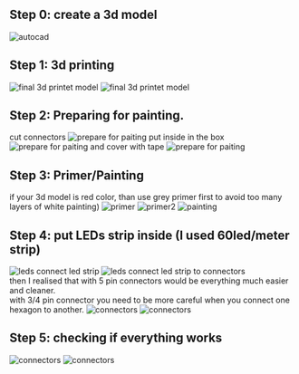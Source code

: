 ## Step 0: create a 3d model
![autocad](https://github.com/ArtiomBoo/Arduino_HexaLeaf/blob/master/images/autocad.JPG)

## Step 1: 3d printing 
![final 3d printet model](https://github.com/ArtiomBoo/Arduino_Hexagon-LEDs/blob/master/images/20190505_114858.jpg)
![final 3d printet model](https://github.com/ArtiomBoo/Arduino_Hexagon-LEDs/blob/master/images/20190412_152043.jpg)

## Step 2: Preparing for painting.   
cut connectors
![prepare for paiting](https://github.com/ArtiomBoo/Arduino_HexaLeaf/blob/master/images/20190505_204603.jpg)
put inside in the box
![prepare for paiting](https://github.com/ArtiomBoo/Arduino_HexaLeaf/blob/master/images/20190505_204858.jpg)
and cover with tape 
![prepare for paiting](https://github.com/ArtiomBoo/Arduino_HexaLeaf/blob/master/images/20190505_205217.jpg)

## Step 3: Primer/Painting  
if your 3d model is red color, than use grey primer first to avoid too many layers of white painting)
![primer](https://github.com/ArtiomBoo/Arduino_Hexagon-LEDs/blob/master/images/20190501_095853.jpg)
![primer2](https://github.com/ArtiomBoo/Arduino_Hexagon-LEDs/blob/master/images/20190504_130005.jpg)
![painting](https://github.com/ArtiomBoo/Arduino_Hexagon-LEDs/blob/master/images/20190504_172753.jpg)

## Step 4: put LEDs strip inside (I used 60led/meter strip)
![leds](https://github.com/ArtiomBoo/Arduino_HexaLeaf/blob/master/images/20190506_071515.jpg)
connect led strip
![leds](https://github.com/ArtiomBoo/Arduino_HexaLeaf/blob/master/images/20190506_071555.jpg)
connect led strip to connectors  
then I realised that with 5 pin connectors would be everything much easier and cleaner.  
with 3/4 pin connector you need to be more careful when you connect one hexagon to another. 
![connectors](https://github.com/ArtiomBoo/Arduino_HexaLeaf/blob/master/images/hexa_pinout4_5_small.png)
![connectors](https://github.com/ArtiomBoo/Arduino_HexaLeaf/blob/master/images/20190507_121624.jpg)

## Step 5: checking if everything works
![connectors](https://github.com/ArtiomBoo/Arduino_HexaLeaf/blob/master/images/20190507_200230.jpg)
![connectors](https://github.com/ArtiomBoo/Arduino_HexaLeaf/blob/master/images/first_test_gif.gif)
